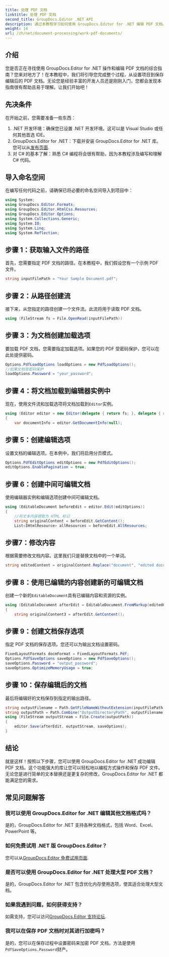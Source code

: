 ```yaml
---
title: 处理 PDF 文档
linktitle: 处理 PDF 文档
second_title: GroupDocs.Editor .NET API
description: 通过本教程学习如何使用 GroupDocs.Editor for .NET 编辑 PDF 文档。修改内容、处理大文件并安全地保存您的编辑。
weight: 14
url: /zh/net/document-processing/work-pdf-documents/
---
```

## 介绍
您是否正在寻找使用 GroupDocs.Editor for .NET 操作和编辑 PDF 文档的综合指南？您来对地方了！在本教程中，我们将引导您完成整个过程，从设置项目到保存编辑后的 PDF 文档。无论您是经验丰富的开发人员还是刚刚入门，您都会发现本指南很有帮助且易于理解。让我们开始吧！
## 先决条件
在开始之前，您需要准备一些东西：
1. .NET 开发环境：确保您已设置 .NET 开发环境。这可以是 Visual Studio 或任何其他首选 IDE。
2. GroupDocs.Editor for .NET：下载并安装 GroupDocs.Editor for .NET 库。您可以从[发布页面](https://releases.groupdocs.com/editor/net/).
3. 对 C# 的基本了解：熟悉 C# 编程将会很有帮助，因为本教程涉及编写和理解 C# 代码。
## 导入命名空间
在编写任何代码之前，请确保已将必要的命名空间导入到项目中：
```csharp
using System;
using GroupDocs.Editor.Formats;
using GroupDocs.Editor.HtmlCss.Resources;
using GroupDocs.Editor.Options;
using System.Collections.Generic;
using System.IO;
using System.Linq;
using System.Reflection;
```
## 步骤 1：获取输入文件的路径
首先，您需要指定 PDF 文档的路径。在本教程中，我们假设您有一个示例 PDF 文件。
```csharp
string inputFilePath = "Your Sample Document.pdf";
```
## 步骤 2：从路径创建流
接下来，从您指定的路径创建一个文件流。此流将用于读取 PDF 文档。
```csharp
using (FileStream fs = File.OpenRead(inputFilePath))
```
## 步骤 3：为文档创建加载选项
要加载 PDF 文档，您需要指定加载选项。如果您的 PDF 受密码保护，您可以在此处提供密码。
```csharp
Options.PdfLoadOptions loadOptions = new PdfLoadOptions();
//如果文档受密码保护
loadOptions.Password = "your_password";
```
## 步骤 4：将文档加载到编辑器实例中
现在，使用文件流和加载选项将文档加载到`Editor`实例。
```csharp
using (Editor editor = new Editor(delegate { return fs; }, delegate { return loadOptions; }))
{
    var documentInfo = editor.GetDocumentInfo(null);
```
## 步骤 5：创建编辑选项
设置文档的编辑选项。在本例中，我们将启用分页模式。
```csharp
Options.PdfEditOptions editOptions = new PdfEditOptions();
editOptions.EnablePagination = true;
```
## 步骤 6：创建中间可编辑文档
使用编辑器实例和编辑选项创建中间可编辑文档。
```csharp
using (EditableDocument beforeEdit = editor.Edit(editOptions))
{
    //将文本内容提取为 HTML 标记
    string originalContent = beforeEdit.GetContent();
    List<IHtmlResource> allResources = beforeEdit.AllResources;
```
## 步骤7：修改内容
根据需要修改文档内容。这里我们只是替换文档中的一个单词。
```csharp
string editedContent = originalContent.Replace("document", "edited document");
```
## 步骤 8：使用已编辑的内容创建新的可编辑文档
创建一个新的`EditableDocument`具有已编辑内容和资源的实例。
```csharp
using (EditableDocument afterEdit = EditableDocument.FromMarkup(editedContent, allResources))
{
    string originalContent3 = afterEdit.GetContent();
```
## 步骤 9：创建文档保存选项
指定 PDF 文档的保存选项。您还可以为输出文档设置密码。
```csharp
FixedLayoutFormats docmFormat = FixedLayoutFormats.Pdf;
Options.PdfSaveOptions saveOptions = new PdfSaveOptions();
saveOptions.Password = "output_password";
saveOptions.OptimizeMemoryUsage = true;
```
## 步骤 10：保存编辑后的文档
最后将编辑好的文档保存到指定的输出路径。
```csharp
string outputFilename = Path.GetFileNameWithoutExtension(inputFilePath) + "." + docmFormat.Extension;
string outputPath = Path.Combine("OutputDirectoryPath", outputFilename);
using (FileStream outputStream = File.Create(outputPath))
{
    editor.Save(afterEdit, outputStream, saveOptions);
}
```

## 结论
就是这样！按照以下步骤，您可以使用 GroupDocs.Editor for .NET 成功编辑 PDF 文档。这个功能强大的库让您可以轻松地以编程方式操作和保存 PDF 文件。无论您是进行简单的文本替换还是更复杂的修改，GroupDocs.Editor for .NET 都能满足您的需求。
## 常见问题解答
### 我可以使用 GroupDocs.Editor for .NET 编辑其他文档格式吗？
是的，GroupDocs.Editor for .NET 支持各种文档格式，包括 Word、Excel、PowerPoint 等。
### 如何免费试用 .NET 版 GroupDocs.Editor？
您可以从[GroupDocs.Editor 免费试用页面](https://releases.groupdocs.com/).
### 是否可以使用 GroupDocs.Editor for .NET 处理大型 PDF 文档？
是的，GroupDocs.Editor for .NET 包含优化内存使用选项，使其适合处理大型文档。
### 如果我遇到问题，如何获得支持？
如需支持，您可以访问[GroupDocs.Editor 支持论坛](https://forum.groupdocs.com/c/editor/20).
### 我可以在保存 PDF 文档时对其进行加密吗？
是的，您可以在保存过程中设置密码来加密 PDF 文档，方法是使用`PdfSaveOptions.Password`财产。